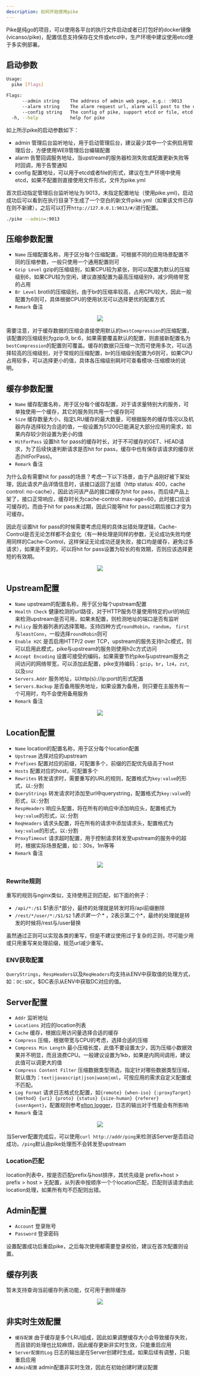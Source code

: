 ```yaml
---
description: 如何开始使用pike
---
```


Pike是纯go的项目，可以使用各平台的执行文件启动或者已打包好的docker镜像(vicanso/pike)，配置信息支持保存在文件或etcd中，生产环境中建议使用etcd便于多实例部署。


## 启动参数

```bash
Usage:
  pike [flags]

Flags:
      --admin string    The address of admin web page, e.g.: :9013
      --alarm string    The alarm request url, alarm will post to the url, e.g.: http://192.168.1.2:3000/alarms
      --config string   The config of pike, support etcd or file, etcd://user:pass@192.168.1.2:2379,192.168.1.3:2379/pike or /opt/pike (default "pike.yml")
  -h, --help            help for pike
```

如上所示pike的启动参数如下：

- admin 管理后台监听地址，用于启动管理后台，建议最少其中一个实例启用管理后台，方便使用WEB管理后台编辑配置
- alarm 告警回调服务地址，当upstream的服务器检测失败或配置更新失败等时回调，用于告警通知
- config 配置地址，可以用于etcd或者file的形式，建议在生产环境中使用etcd，如果不配置则直接使用文件形式，文件为pike.yml


首次启动指定管理后台监听地址为:9013，未指定配置地址（使用pike.yml)，启动成功后可以看到在执行目录下生成了一个空白的新文件pike.yml（如果该文件已存在则不新建），之后可以打开`http://127.0.0.1:9013/#/`进行配置。

```bash
./pike --admin=:9013
```

## 压缩参数配置

- `Name` 压缩配置名称，用于区分每个压缩配置，可根据不同的应用场景配置不同的压缩参数，一般只使用一个通用配置则可
- `Gzip Level` gzip的压缩级别，如果CPU较为紧张，则可以配置为默认的压缩级别6，如果CPU较为空闲，建议直接配置为最高压缩级别9，减少网络带宽的占用
- `Br Level` brotli的压缩级别，由于br的压缩率较高，占用CPU较大，因此一般配置为6则可，具体根据CPU的使用状况可以选择更优的配置方式
- `Remark` 备注

<p align="center">
<img src="./images/add-compress.png"/>
</p>

需要注意，对于缓存数据的压缩会直接使用默认的`bestCompression`的压缩配置，该配置的压缩级别为gzip:9, br:6，如果需要覆盖默认的配置，则直接新配置名为`bestCompression`的配置则可覆盖。缓存的数据只压缩一次而可使用多次，可以选择较高的压缩级别，对于常规的压缩配置，br的压缩级别配置为6则可，如果CPU占用较多，可以选择更小的值，具体各压缩级别耗时可查看模块-压缩模块的说明。

## 缓存参数配置

- `Name` 缓存配置名称，用于区分每个缓存配置，对于请求量特别大的服务，可单独使用一个缓存，其它的服务则共用一个缓存则可
- `Size` 缓存数量大小，指定LRU缓存的最大数量，可根据服务的缓存情况以及机器内存选择较为合适的值，一般设置为51200已能满足大部分应用的需求，如果内存较少则设置为更小的值
- `HitForPass` 设置hit for pass的缓存时长，对于不可缓存的GET、HEAD请求，为了后续快速判断请求是否hit for pass，缓存中也有保存该请求的缓存状态(hitForPass)。
- `Remark` 备注

为什么会有需要hit for pass的场景？考虑一下以下场景，由于产品刚好被下架处理，因此请求产品详情信息时，该接口返回了出错（http status: 400，cache control: no-cache），因此访问该产品的接口缓存为hit for pass，而后续产品上架了，接口正常响应，缓存时长为cache-control: max-age=60，此时接口应该可缓存的。而由于hit for pass未过期，因此只能等hit for pass过期后接口才变为可缓存。

因此在设置hit for pass的时候需要考虑应用的具体出错处理逻辑，Cache-Control是否无论怎样都不会变化（有一种处理是同样的参数，无论成功失败均使用同样的Cache-Control，这样保证无论成功还是失败，接口均是缓存，避免过多请求），如果是不变的，可以将hit for pass设置为较长的有效期，否则应该选择更短的有效期。

<p align="center">
<img src="./images/add-cache.png"/>
</p>

## Upstream配置

- `Name` upstream的配置名称，用于区分每个upstream配置
- `Health Check` 健康检测的url路径，对于HTTP服务尽量使用特定的url的响应来检测upstream是否可用，如果未配置，则检测地址的端口是否有监听
- `Policy` 服务器列表的选择策略，支持四种方式`roundRobin`，`random`， `first`与`leastConn`，一般选择`roundRobin`则可
- `Enable H2C` 是否启用HTTP/2 over TCP，upstream的服务支持h2c模式，则可以启用此模式，pike与upstream的服务则使用h2c方式访问
- `Accept Encoding` 设置可接受的编码，如果需要节约pike与upstream服务之间访问的网络带宽，可以添加此配置，pike支持编码：`gzip`，`br`，`lz4`，`zst`, 以及`snz`
- `Servers.Addr` 服务地址，以http(s)://ip:port的形式配置
- `Servers.Backup` 是否备用服务地址，如果设置为备用，则只要在主服务有一个可用时，均不会使用备用服务
- `Remark` 备注

<p align="center">
<img src="./images/add-upstream.png"/>
</p>

## Location配置

- `Name` location的配置名称，用于区分每个location配置
- `Upstream` 选择对应的upstream
- `Prefixes` 配置对应的前缀，可配置多个，前缀的匹配优先级高于host
- `Hosts` 配置对应的host，可配置多个
- `Rewrites` 转发请求时，需要重写的URL的规则，配置格式为`key:value`的形式，以`:`分割
- `QueryStrings` 转发请求时添加至url中querystring，配置格式为`key:value`的形式，以`:`分割
- `RespHeaders` 响应头配置，将在所有的响应中添加响应头，配置格式为`key:value`的形式，以`:`分割
- `ReqHeaders` 请求头配置，将在所有的请求中添加请求头，配置格式为`key:value`的形式，以`:`分割
- `ProxyTimeout` 请求超时配置，用于控制请求转发至upstream的服务中的超时，根据实际场景配置，如：30s，1m等等
- `Remark` 备注

<p align="center">
<img src="./images/add-location.png"/>
</p>


### Rewrite规则

重写的规则与nginx类似，支持使用正则匹配，如下面的例子：

- `/api/*:/$1` $1表示*部分，最终的处理就是转发时将/api前缀删除
- `/rest/*/user/*:/$1/$2` $1表示第一个*，$2表示第二个*，最终的处理就是转发的时候将/rest与/user替换

虽然通过正则可以实现各类的重写，但是不建议使用过于复杂的正则，尽可能少用或只用重写来处理前缀，规范url减少重写。

### ENV获取配置

`QueryStrings`，`RespHeaders`以及`ReqHeaders`均支持从ENV中获取值的处理方式，如：`DC:$DC`，$DC表示从ENV中获取DC对应的值。

## Server配置

- `Addr` 监听地址
- `Locations` 对应的location列表
- `Cache` 缓存，根据应用访问量选择合适的缓存
- `Compress` 压缩，根据带宽与CPU的考虑，选择合适的压缩
- `Compress Min Length` 最小压缩长度，此值不要设置太少，因为压缩小数据效果并不明显，而且浪费CPU。一般建议设置为1kb，如果是内网间调用，建议此值可以调更大的值
- `Compress Content Filter` 压缩数据类型筛选，指定针对哪些数据类型压缩，默认值为：`text|javascript|json|wasm|xml`，可按应用的需求自定义配置或不匹配。
- `Log Format` 请求日志格式化配置，如`{remote} {when-iso} {:proxyTarget} {method} {uri} {proto} {status} {size-human} {referer} {userAgent}`，配置规则参考[elton logger](https://github.com/vicanso/elton/blob/master/docs/middlewares.md#logger)，日志的输出对于性能会有所影响
- `Remark` 备注

<p align="center">
<img src="./images/add-server.png"/>
</p>

当Server配置完成后，可以使用`curl http://addr/ping`来检测该Server是否启动成功，`/ping`默认由pike处理而不会转发至upstream

### Location匹配

location列表中，按是否匹配prefix与host排序，其优先级是 prefix+host > prefix > host > 无配置，从列表中按顺序一个个location匹配，匹配则该请求由此location处理，如果所有均不匹配则出错。

## Admin配置

- `Account` 登录账号
- `Password` 登录密码

设置配置成功后重启pike，之后每次使用都需要登录校验，建议在首次配置则设置。

## 缓存列表

暂未支持查询当前缓存列表功能，仅可用于删除缓存

<p align="center">
<img src="./images/caches.png"/>
</p>

## 非实时生效配置

- `缓存配置` 由于缓存是多个LRU组成，因此如果调整缓存大小会导致缓存失败，而且锁的处理也比较麻烦，因此缓存更新非实时生效，只能重启应用
- `Server配置的Log` 日志的输出是在Server创建时生成，如果后续有调整，只能重启应用
- `Admin配置` admin配置非实时生效，因此在初始创建时建议配置
